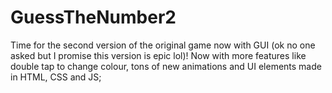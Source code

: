 # GuessTheNumber2
Time for the second version of the original game now with GUI (ok no one asked but I promise this version is epic lol)! Now with more features like double tap to change colour, tons of new animations and UI elements made in HTML, CSS and JS; 
